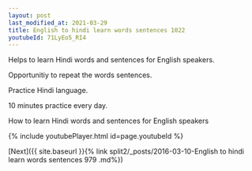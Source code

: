 ```yaml
---
layout: post
last_modified_at: 2021-03-29
title: English to hindi learn words sentences 1022 
youtubeId: 71LyEo5_RI4
---
```

 
 
Helps to learn Hindi words and sentences for English speakers.

Opportunitiy to repeat the words sentences. 

Practice Hindi language. 
 
10 minutes practice every day. 
 
How to learn Hindi words and sentences for English speakers 
 
{% include youtubePlayer.html id=page.youtubeId %}
 
 
[Next]({{ site.baseurl }}{% link  split2/_posts/2016-03-10-English to hindi learn words sentences 979 .md%})
 
